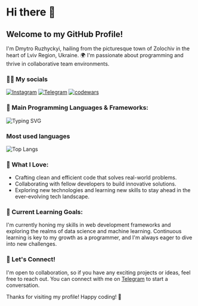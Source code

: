 # Hi there 👋

## Welcome to my GitHub Profile!

I'm Dmytro Ruzhyckyi, hailing from the picturesque town of Zolochiv in the heart of Lviv Region, Ukraine. 🌍 I'm passionate about programming and thrive in collaborative team environments.

### 👨‍💻 My socials
[![Instagram](https://img.shields.io/badge/Instagram-%23E4405F.svg?style=for-the-badge&logo=Instagram&logoColor=white)](https://www.instagram.com/dmytr.off/)
[![Telegram](https://img.shields.io/badge/Telegram-2CA5E0?style=for-the-badge&logo=telegram&logoColor=white)](https://t.me/dimxn)
[![codewars](https://www.codewars.com/users/dimxn/badges/large)](https://www.codewars.com/users/dimxn) 


### 🚀 Main Programming Languages & Frameworks:

![Typing SVG](https://readme-typing-svg.herokuapp.com?font=Montserrat&weight=900&size=32&pause=500&vCenter=true&random=false&width=435&lines=JavaScript;React;PHP;REST+API;Python)

### Most used languages
![Top Langs](https://github-readme-stats.vercel.app/api/top-langs/?username=dimxn)

### 🌟 What I Love:

- Crafting clean and efficient code that solves real-world problems.
- Collaborating with fellow developers to build innovative solutions.
- Exploring new technologies and learning new skills to stay ahead in the ever-evolving tech landscape.

### 🌱 Current Learning Goals:

I'm currently honing my skills in web development frameworks and exploring the realms of data science and machine learning. Continuous learning is key to my growth as a programmer, and I'm always eager to dive into new challenges.

### 🤝 Let's Connect!

I'm open to collaboration, so if you have any exciting projects or ideas, feel free to reach out. You can connect with me on [Telegram](https://t.me/dimxn) to start a conversation.

Thanks for visiting my profile! Happy coding! 🚀

